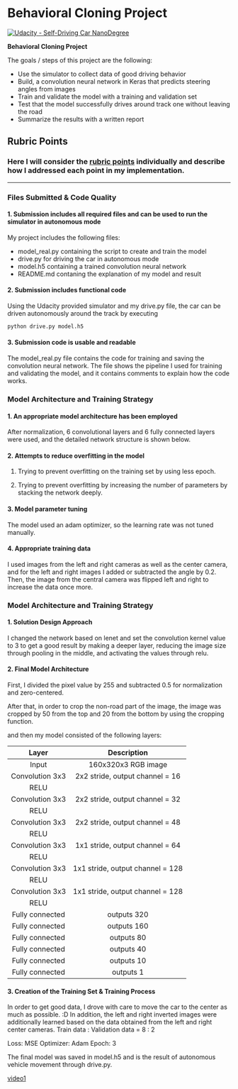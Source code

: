# Behavioral Cloning Project

[![Udacity - Self-Driving Car NanoDegree](https://s3.amazonaws.com/udacity-sdc/github/shield-carnd.svg)](http://www.udacity.com/drive)

**Behavioral Cloning Project**

The goals / steps of this project are the following:
* Use the simulator to collect data of good driving behavior
* Build, a convolution neural network in Keras that predicts steering angles from images
* Train and validate the model with a training and validation set
* Test that the model successfully drives around track one without leaving the road
* Summarize the results with a written report


[video1]: /root/Desktop/result.mp4 "Video"

## Rubric Points
### Here I will consider the [rubric points](https://review.udacity.com/#!/rubrics/432/view) individually and describe how I addressed each point in my implementation.  

---
### Files Submitted & Code Quality

#### 1. Submission includes all required files and can be used to run the simulator in autonomous mode

My project includes the following files:
* model_real.py containing the script to create and train the model
* drive.py for driving the car in autonomous mode
* model.h5 containing a trained convolution neural network 
* README.md contaning the explanation of my model and result

#### 2. Submission includes functional code
Using the Udacity provided simulator and my drive.py file, the car can be driven autonomously around the track by executing 
```sh
python drive.py model.h5
```

#### 3. Submission code is usable and readable

The model_real.py file contains the code for training and saving the convolution neural network. The file shows the pipeline I used for training and validating the model, and it contains comments to explain how the code works.

### Model Architecture and Training Strategy

#### 1. An appropriate model architecture has been employed

After normalization, 6 convolutional layers and 6 fully connected layers were used, and the detailed network structure is shown below.

#### 2. Attempts to reduce overfitting in the model

1. Trying to prevent overfitting on the training set by using less epoch. 

2. Trying to prevent overfitting by increasing the number of parameters by stacking the network deeply.


#### 3. Model parameter tuning

The model used an adam optimizer, so the learning rate was not tuned manually.

#### 4. Appropriate training data

I used images from the left and right cameras as well as the center camera, and for the left and right images I added or subtracted the angle by 0.2. Then, the image from the central camera was flipped left and right to increase the data once more.

### Model Architecture and Training Strategy

#### 1. Solution Design Approach

I changed the network based on lenet and set the convolution kernel value to 3 to get a good result by making a deeper layer, reducing the image size through pooling in the middle, and activating the values through relu.

#### 2. Final Model Architecture

First, I divided the pixel value by 255 and subtracted 0.5 for normalization and zero-centered.

After that, in order to crop the non-road part of the image, the image was cropped by 50 from the top and 20 from the bottom by using the cropping function.

and then my model consisted of the following layers:

| Layer         		|     Description	        		| 
|:---------------------:|:---------------------------------:| 
| Input         		| 160x320x3 RGB image   			| 
| Convolution 3x3     	| 2x2 stride, output channel = 16 	|
| RELU					|									|
| Convolution 3x3     	| 2x2 stride, output channel = 32 	|
| RELU					|									|
| Convolution 3x3     	| 2x2 stride, output channel = 48 	|
| RELU					|									|
| Convolution 3x3     	| 1x1 stride, output channel = 64 	|
| RELU					|									|
| Convolution 3x3     	| 1x1 stride, output channel = 128 	|
| RELU					|									|
| Convolution 3x3     	| 1x1 stride, output channel = 128 	|
| RELU					|									|
| Fully connected		| outputs  320						|
| Fully connected		| outputs  160						|
| Fully connected		| outputs  80						|
| Fully connected		| outputs  40						|
| Fully connected		| outputs  10						|
| Fully connected		| outputs  1						|

#### 3. Creation of the Training Set & Training Process

In order to get good data, I drove with care to move the car to the center as much as possible. :D
In addition, the left and right inverted images were additionally learned based on the data obtained from the left and right center cameras.
Train data : Validation data = 8 : 2

Loss: MSE
Optimizer: Adam
Epoch: 3

The final model was saved in model.h5 and is the result of autonomous vehicle movement through drive.py.

[video1]
